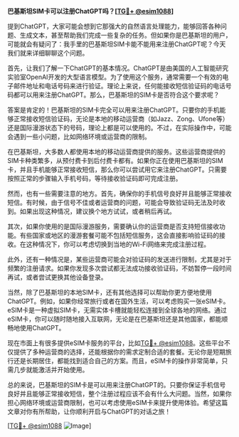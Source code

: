 **巴基斯坦SIM卡可以注册ChatGPT吗？[[TG💪+ @esim1088](https://t.me/s/esim1088)]**

提到ChatGPT，大家可能会想到它那强大的自然语言处理能力，能够回答各种问题、生成文本，甚至帮助我们完成一些复杂的任务。但如果你是巴基斯坦的用户，可能就会有疑问了：我手里的巴基斯坦SIM卡能不能用来注册ChatGPT呢？今天我们就来详细聊聊这个问题。

首先，让我们了解一下ChatGPT的基本情况。ChatGPT是由美国的人工智能研究实验室OpenAI开发的大型语言模型。为了使用这个服务，通常需要一个有效的电子邮件地址和电话号码来进行验证。理论上来说，任何能接收短信验证码的电话号码都可以用来注册ChatGPT。那么，巴基斯坦的SIM卡是否符合这个要求呢？

答案是肯定的！巴基斯坦的SIM卡完全可以用来注册ChatGPT。只要你的手机能够正常接收短信验证码，无论是本地的移动运营商（如Jazz、Zong、Ufone等）还是国际漫游状态下的号码，理论上都是可以使用的。不过，在实际操作中，可能会遇到一些小问题，比如网络环境或运营商的限制。

在巴基斯坦，大多数人都使用本地的移动运营商提供的服务。这些运营商提供的SIM卡种类繁多，从预付费卡到后付费卡都有。如果你正在使用巴基斯坦的SIM卡，并且手机能够正常接收短信，那么你可以尝试用它来注册ChatGPT。只需要按照正常的步骤输入手机号码，等待接收验证码即可完成注册。

然而，也有一些需要注意的地方。首先，确保你的手机信号良好并且能够正常接收短信。有时候，由于信号不佳或者运营商的问题，可能会导致验证码无法及时收到。如果出现这种情况，建议换个地方试试，或者稍后再试。

其次，如果你使用的是国际漫游服务，需要确认你的运营商是否支持短信接收功能。有些国家或地区的漫游套餐可能不包括短信服务，这会直接影响验证码的接收。在这种情况下，你可以考虑切换到当地的Wi-Fi网络来完成注册过程。

此外，还有一种情况是，某些运营商可能会对验证码的发送进行限制，尤其是对于频繁的注册请求。如果你发现多次尝试都无法成功接收验证码，不妨暂停一段时间再试，或者尝试更换其他设备登录。

当然，除了巴基斯坦的本地SIM卡，还有其他选择可以帮助你更方便地使用ChatGPT。例如，如果你经常旅行或者在国外生活，可以考虑购买一张eSIM卡。eSIM卡是一种虚拟SIM卡，无需实体卡槽就能轻松连接到全球各地的网络。通过eSIM卡，你可以随时随地接入互联网，无论是在巴基斯坦还是其他国家，都能顺畅地使用ChatGPT。

现在市面上有很多提供eSIM卡服务的平台，比如[TG💪+ @esim1088](https://t.me/s/esim1088)。这些平台不仅提供了多种运营商的选择，还能根据你的需求定制合适的套餐。无论你是短期旅行还是长期居住，都能找到适合自己的方案。而且，eSIM卡的操作非常简单，只需几步就能激活并开始使用。

总的来说，巴基斯坦的SIM卡是可以用来注册ChatGPT的。只要你保证手机信号良好并且能够正常接收短信，整个注册过程应该不会有什么大问题。当然，如果你担心网络环境或运营商限制，也可以考虑使用eSIM卡来提升使用体验。希望这篇文章对你有所帮助，让你顺利开启与ChatGPT的对话之旅！

[[TG💪+ @esim1088](https://t.me/s/esim1088) ![Image](https://i.postimg.cc/4NQfJmqS/Snipaste-2025-05-13-00-14-12.png)]